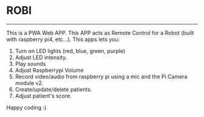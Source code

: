 # ROBI

---

This is a PWA Web APP. This APP acts as Remote Control for a Robot (built with raspberry pi4, etc...).
This apps lets you:

1. Turn on LED lights (red, blue, green, purple)
2. Adjust LED intensity.
3. Play sounds
4. Adjust Raspberrypi Volume
5. Record video/audio from raspberry pi using a mic and the Pi Camera module v2.
6. Create/update/delete patients.
7. Adjust patient's score.

Happy coding :)
